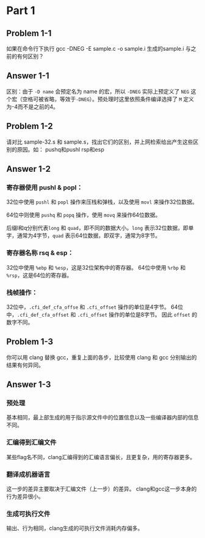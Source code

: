 # Part 1
## Problem 1-1
如果在命令行下执行 gcc -DNEG -E sample.c -o sample.i 生成的sample.i 与之前的有何区别？

## Answer 1-1
区别：由于 ```-D name``` 会预定名为 name 的宏，所以 ```-DNEG``` 实际上预定义了 ```NEG``` 这个宏（空格可被省略，等效于```-DNEG```）。预处理时这里依照条件编译选择了 ```M``` 定义为-4而不是之前的4。

## Problem 1-2
请对比 sample-32.s 和 sample.s，找出它们的区别，并上网检索给出产生这些区别的原因。如：
pushq和pushl
rsp和esp

## Answer 1-2
### 寄存器使用 pushl & popl：
32位中使用 ```pushl``` 和 ```popl``` 操作来压栈和弹栈，以及使用 ```movl``` 来操作32位数据。

64位中则使用 ```pushq``` 和 ```popq``` 操作，使用 ```movq``` 来操作64位数据。

后缀l和q分别代表```long``` 和 ```quad```，即不同的数据大小。```long``` 表示32位数据，即单字，通常为4字节，```quad``` 表示64位数据，即双字，通常为8字节。

### 寄存器名称 rsq & esp：
32位中使用 ```%ebp``` 和 ```%esp```，这是32位架构中的寄存器。
64位中使用 ```%rbp``` 和 ```%rsp```，这是64位的寄存器。

### 栈帧操作：
32位中，```.cfi_def_cfa_offse``` 和 ```.cfi_offset``` 操作的单位是4字节。
64位中，```.cfi_def_cfa_offset``` 和 ```.cfi_offset``` 操作的单位是8字节。
因此 ```offset``` 的数字不同。

## Problem 1-3 
你可以用 clang 替换 gcc，重复上面的各步，比较使用 clang 和 gcc 分别输出的结果有何异同。

## Answer 1-3
### 预处理
基本相同，最上部生成的用于指示源文件中的位置信息以及一些编译器内部的信息不同。

### 汇编得到汇编文件
某些flag名不同，clang汇编得到的汇编语言偏长，且更复杂，用的寄存器更多。

### 翻译成机器语言
这一步的差异主要取决于汇编文件（上一步）的差异。
clang和gcc这一步本身的行为差异很小。

### 生成可执行文件
输出、行为相同，clang生成的可执行文件消耗内存偏多。